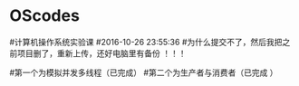 # OScodes
#计算机操作系统实验课
#2016-10-26 23:55:36 
#为什么提交不了，然后我把之前项目删了，重新上传，还好电脑里有备份 ！！！

#第一个为模拟并发多线程（已完成）
#第二个为生产者与消费者（已完成 ）
